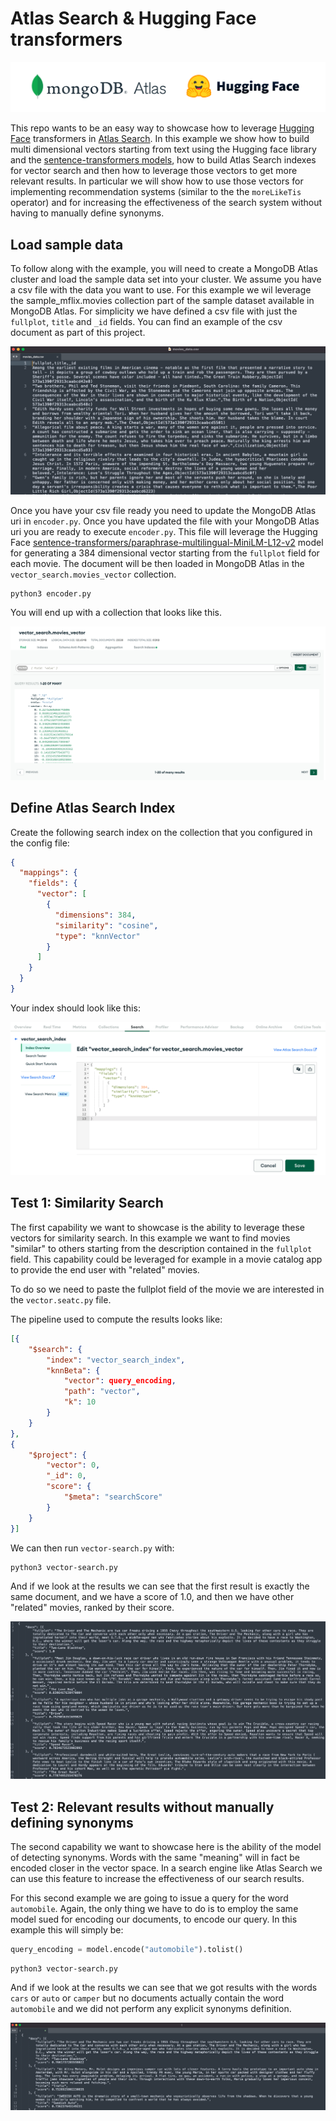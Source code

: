 # Atlas Search & Hugging Face transformers

![header](/docs/header.png?raw=true "header")

This repo wants to be an easy way to showcase how to leverage [Hugging Face](https://huggingface.co/) transformers in [Atlas Search](https://www.mongodb.com/docs/atlas/atlas-search/). In this example we show how to build multi dimensional vectors starting from text using the Hugging face library and the [sentence-transformers models](https://www.sbert.net/), how to build Atlas Search indexes for vector search and then how to leverage those vectors to get more relevant results. In particular we will show how to use those vectors for implementing recommendation systems (similar to the the `moreLikeTis` operator) and for increasing the effectiveness of the search system without having to manually define synonyms.


<a id="AtlasCluster"></a>

## Load sample data

To follow along with the example, you will need to create a MongoDB Atlas cluster and load the sample data set into your cluster. We assume you have a csv file with the data you want to use. For this example we wil leverage the sample_mflix.movies collection part of the sample dataset available in MongoDB Atlas. For simplicity we have defined a csv file with just the `fullplot`, `title` and `_id` fields. You can find an example of the csv document as part of this project.

![csv](/docs/csv.png?raw=true "csv")

Once you have your csv file ready you need to update the MongoDB Atlas uri in `encoder.py`. Once you have updated the file with your MongoDB Atlas uri you are ready to execute `encoder.py`. This file will leverage the Hugging Face [sentence-transformers/paraphrase-multilingual-MiniLM-L12-v2](https://huggingface.co/sentence-transformers/paraphrase-multilingual-MiniLM-L12-v2) model for generating a 384 dimensional vector starting from the `fullplot` field for each movie. The document will be then loaded in MongoDB Atlas in the `vector_search.movies_vector` collection.

```console
python3 encoder.py
```

You will end up with a collection that looks like this.

![collection](/docs/collection.png?raw=true "collection")

## Define Atlas Search Index

Create the following search index on the collection that you configured in the config file:

```json
{
  "mappings": {
    "fields": {
      "vector": [
        {
          "dimensions": 384,
          "similarity": "cosine",
          "type": "knnVector"
        }
      ]
    }
  }
}
```

Your index should look like this: 

![index](/docs/vector_search_index.png?raw=true "index")

## Test 1: Similarity Search


The first capability we want to showcase is the ability to leverage these vectors for similarity search. In this example we want to find movies "similar" to others starting from the description contained in the `fullplot` field. This capability could be leveraged for example in a movie catalog app  to provide the end user with "related" movies.

To do so we need to paste the fullplot field of the movie we are interested in the `vector.seatc.py` file. 

The pipeline used to compute the results looks like: 

```json
[{
    "$search": {
        "index": "vector_search_index",
        "knnBeta": {
            "vector": query_encoding,
            "path": "vector",
            "k": 10
        }
    }
},
{
    "$project": {
        "vector": 0,
        "_id": 0,
        "score": {
            "$meta": "searchScore"
        }
    }
}]
```

We can then run `vector-search.py` with:

```console
python3 vector-search.py
```

And if we look at the results we can see that the first result is exactly the same document, and we have a score of 1.0, and then we have other "related" movies, ranked by their score.

![results1](/docs/results1.png?raw=true "results1")

## Test 2: Relevant results without manually defining synonyms

The second capability we want to showcase here is the ability of the model of detecting synonyms. Words with the same "meaning" will in fact be encoded closer in the vector space. In a search engine like Atlas Search we can use this feature to increase the effectiveness of our search results.

For this second example we are going to issue a query for the word `automobile`. Again, the only thing we have to do is to employ the same model sued for encoding our documents, to encode our query. In this example this will simply be:

```python
query_encoding = model.encode("automobile").tolist()
```
```console
python3 vector-search.py
```

And if we look at the results we can see that we got results with the words `cars` or `auto` or `camper` but no documents actually contain the word `automobile` and we did not perform any explicit synonyms definition.

![results2](/docs/results2.png?raw=true "results2")
